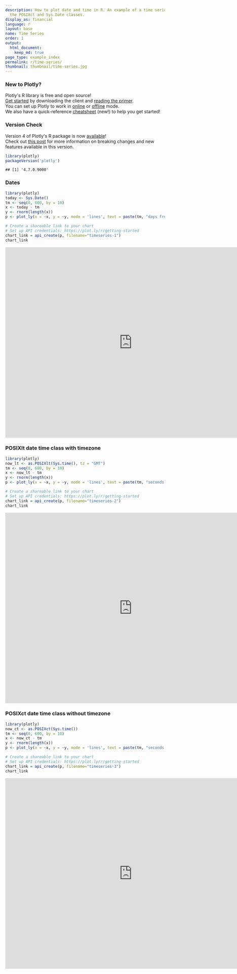 ```yaml
---
description: How to plot date and time in R. An example of a time series plot with
  the POSIXct and Sys.Date classes.
display_as: financial
language: r
layout: base
name: Time Series
order: 1
output:
  html_document:
    keep_md: true
page_type: example_index
permalink: r/time-series/
thumbnail: thumbnail/time-series.jpg
---
```


### New to Plotly?

Plotly's R library is free and open source!<br>
[Get started](https://plot.ly/r/getting-started/) by downloading the client and [reading the primer](https://plot.ly/r/getting-started/).<br>
You can set up Plotly to work in [online](https://plot.ly/r/getting-started/#hosting-graphs-in-your-online-plotly-account) or [offline](https://plot.ly/r/offline/) mode.<br>
We also have a quick-reference [cheatsheet](https://images.plot.ly/plotly-documentation/images/r_cheat_sheet.pdf) (new!) to help you get started!

### Version Check

Version 4 of Plotly's R package is now [available](https://plot.ly/r/getting-started/#installation)!<br>
Check out [this post](http://moderndata.plot.ly/upgrading-to-plotly-4-0-and-above/) for more information on breaking changes and new features available in this version.

```r
library(plotly)
packageVersion('plotly')
```

```
## [1] '4.7.0.9000'
```

### Dates


```r
library(plotly)
today <- Sys.Date()
tm <- seq(0, 600, by = 10)
x <- today - tm
y <- rnorm(length(x))
p <- plot_ly(x = ~x, y = ~y, mode = 'lines', text = paste(tm, "days from today"))

# Create a shareable link to your chart
# Set up API credentials: https://plot.ly/r/getting-started
chart_link = api_create(p, filename="timeseries-1")
chart_link
```

<iframe src="https://plot.ly/~RPlotBot/3467.embed" width="800" height="600" id="igraph" scrolling="no" seamless="seamless" frameBorder="0"> </iframe>

### POSIXlt date time class with timezone


```r
library(plotly)
now_lt <- as.POSIXlt(Sys.time(), tz = "GMT")
tm <- seq(0, 600, by = 10)
x <- now_lt - tm
y <- rnorm(length(x))
p <- plot_ly(x = ~x, y = ~y, mode = 'lines', text = paste(tm, "seconds from now in GMT"))

# Create a shareable link to your chart
# Set up API credentials: https://plot.ly/r/getting-started
chart_link = api_create(p, filename="timeseries-2")
chart_link
```

<iframe src="https://plot.ly/~RPlotBot/3461.embed" width="800" height="600" id="igraph" scrolling="no" seamless="seamless" frameBorder="0"> </iframe>

### POSIXct date time class without timezone


```r
library(plotly)
now_ct <- as.POSIXct(Sys.time())
tm <- seq(0, 600, by = 10)
x <- now_ct - tm
y <- rnorm(length(x))
p <- plot_ly(x = ~x, y = ~y, mode = 'lines', text = paste(tm, "seconds from now in", Sys.timezone()))

# Create a shareable link to your chart
# Set up API credentials: https://plot.ly/r/getting-started
chart_link = api_create(p, filename="timeseries-3")
chart_link
```

<iframe src="https://plot.ly/~RPlotBot/3463.embed" width="800" height="600" id="igraph" scrolling="no" seamless="seamless" frameBorder="0"> </iframe>